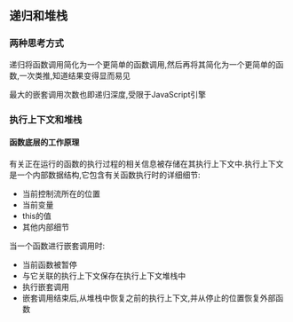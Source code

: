 ## 递归和堆栈

### 两种思考方式

递归将函数调用简化为一个更简单的函数调用,然后再将其简化为一个更简单的函数,一次类推,知道结果变得显而易见

最大的嵌套调用次数也即递归深度,受限于JavaScript引擎

### 执行上下文和堆栈

#### 函数底层的工作原理

有关正在运行的函数的执行过程的相关信息被存储在其执行上下文中.执行上下文是一个内部数据结构,它包含有关函数执行时的详细细节:

- 当前控制流所在的位置
- 当前变量
- this的值
- 其他内部细节



当一个函数进行嵌套调用时:

- 当前函数被暂停
- 与它关联的执行上下文保存在执行上下文堆栈中
- 执行嵌套调用
- 嵌套调用结束后,从堆栈中恢复之前的执行上下文,并从停止的位置恢复外部函数





